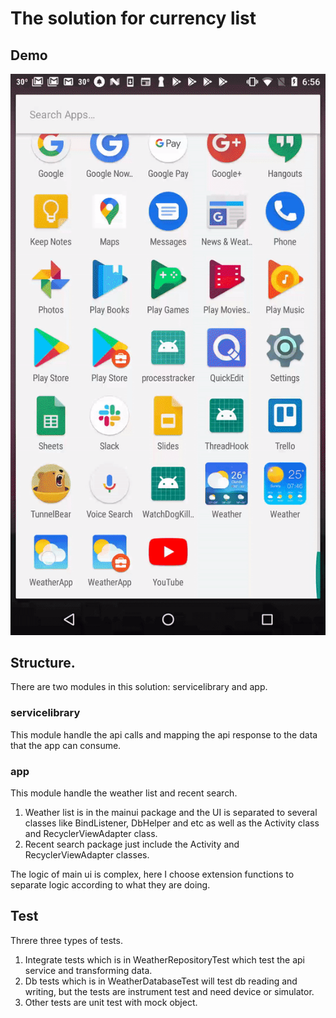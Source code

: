# The solution for currency list

## Demo

![Demo](weather.gif "Demo")

## Structure.
There are two modules in this solution: servicelibrary and app.

### servicelibrary
This module handle the api calls and mapping the api response to the data that the app can consume.

### app
This module handle the weather list and recent search.
1. Weather list is in the mainui package and the UI is separated to several classes like BindListener, DbHelper and etc as well as the Activity class and RecyclerViewAdapter class.
1. Recent search package just include the Activity and RecyclerViewAdapter classes.

The logic of main ui is complex, here I choose extension functions to separate logic according to what they are doing.

## Test
Threre three types of tests.
1. Integrate tests which is in WeatherRepositoryTest which test the api service and transforming data.
1. Db tests which is in WeatherDatabaseTest will test db reading and writing, but the tests are instrument test and need device or simulator.
1. Other tests are unit test with mock object.


